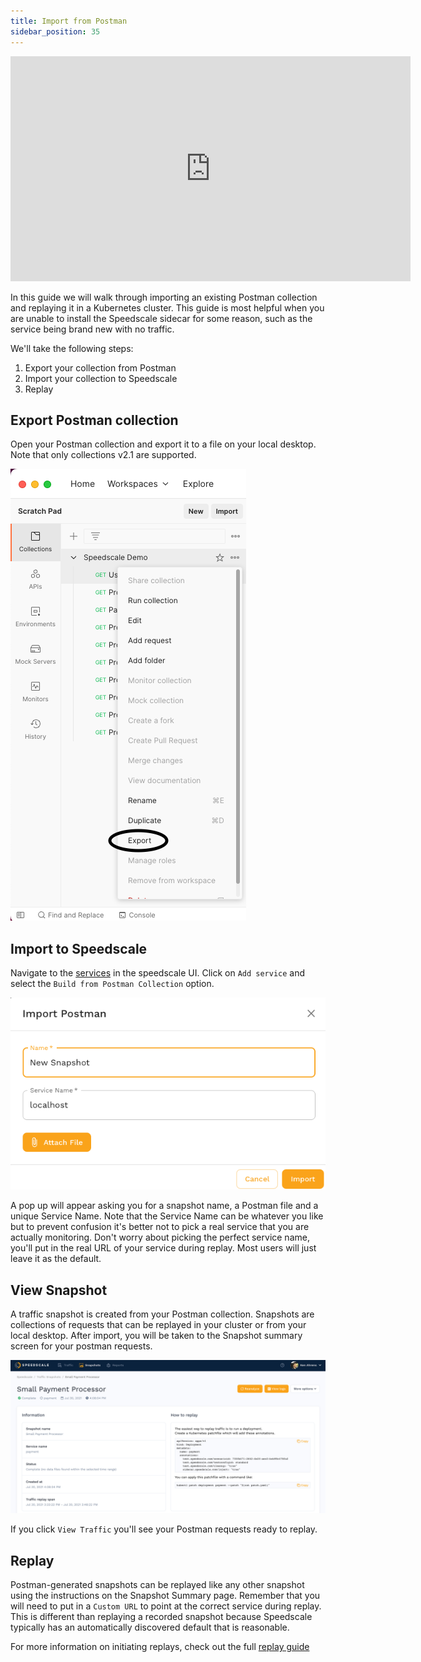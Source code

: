```yaml
---
title: Import from Postman
sidebar_position: 35
---
```


<iframe src="https://player.vimeo.com/video/825263285?h=f6d27bc7a9" width="640" height="360" frameborder="0" allow="autoplay; fullscreen; picture-in-picture" allowfullscreen></iframe>

In this guide we will walk through importing an existing Postman collection and replaying it in a Kubernetes cluster. This guide is most helpful when you are unable to install the Speedscale sidecar for some reason, such as the service being brand new with no traffic.

We'll take the following steps:

1. Export your collection from Postman
2. Import your collection to Speedscale
3. Replay

## Export Postman collection

Open your Postman collection and export it to a file on your local desktop. Note that only collections v2.1 are supported.

![Postman Export](./postman/postman-export.png)

## Import to Speedscale

Navigate to the [services](https://app.speedscale.com) in the speedscale UI. Click on `Add service` and select the `Build from Postman Collection` option.

![Postman Import](./postman/postman-import.png)

A pop up will appear asking you for a snapshot name, a Postman file and a unique Service Name. Note that the Service Name can be whatever you like but to prevent confusion it's better not to pick a real service that you are actually monitoring. Don't worry about picking the perfect service name, you'll put in the real URL of your service during replay. Most users will just leave it as the default.

## View Snapshot

A traffic snapshot is created from your Postman collection. Snapshots are collections of requests that can be replayed in your cluster or from your local desktop. After import, you will be taken to the Snapshot summary screen for your postman requests.

![Snapshot](../guides/snapshot.png)

If you click `View Traffic` you'll see your Postman requests ready to replay.

## Replay

Postman-generated snapshots can be replayed like any other snapshot using the instructions on the Snapshot Summary page.  Remember that you will need to put in a `Custom URL` to point at the correct service during replay. This is different than replaying a recorded snapshot because Speedscale typically has an automatically discovered default that is reasonable.

For more information on initiating replays, check out the full [replay guide](../guides/replay/README.md)
